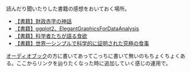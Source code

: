 読んだり聞いたりした書籍の感想をおいておく場所。

- [【書籍】財政赤字の神話](【書籍】財政赤字の神話.md)
- [【書籍】ggplot2、ElegantGraphicsForDataAnalysis](【書籍】ggplot2、ElegantGraphicsForDataAnalysis.md)
- [【書籍】科学者たちが語る食欲](【書籍】科学者たちが語る食欲.md)
- [【書籍】世界一シンプルで科学的に証明された究極の食事](【書籍】世界一シンプルで科学的に証明された究極の食事.md)

[オーディオブック](オーディオブック.md)の方に書いてあってこっちに書いて無いのもちょくちょくある。ここからリンクを辿りたくなった時に追加していく感じの運用で。
